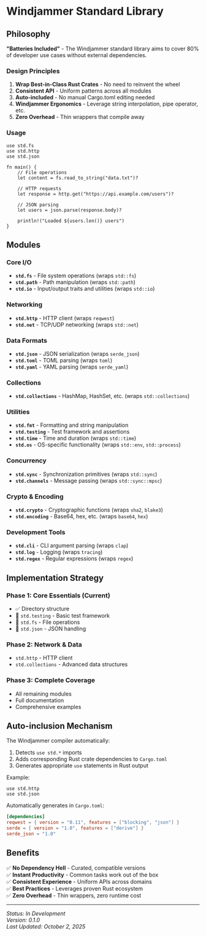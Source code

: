 # Windjammer Standard Library

## Philosophy

**"Batteries Included"** - The Windjammer standard library aims to cover 80% of developer use cases without external dependencies.

### Design Principles

1. **Wrap Best-in-Class Rust Crates** - No need to reinvent the wheel
2. **Consistent API** - Uniform patterns across all modules
3. **Auto-included** - No manual Cargo.toml editing needed
4. **Windjammer Ergonomics** - Leverage string interpolation, pipe operator, etc.
5. **Zero Overhead** - Thin wrappers that compile away

### Usage

```windjammer
use std.fs
use std.http
use std.json

fn main() {
    // File operations
    let content = fs.read_to_string("data.txt")?
    
    // HTTP requests
    let response = http.get("https://api.example.com/users")?
    
    // JSON parsing
    let users = json.parse(response.body)?
    
    println!("Loaded ${users.len()} users")
}
```

## Modules

### Core I/O
- **`std.fs`** - File system operations (wraps `std::fs`)
- **`std.path`** - Path manipulation (wraps `std::path`)
- **`std.io`** - Input/output traits and utilities (wraps `std::io`)

### Networking
- **`std.http`** - HTTP client (wraps `reqwest`)
- **`std.net`** - TCP/UDP networking (wraps `std::net`)

### Data Formats
- **`std.json`** - JSON serialization (wraps `serde_json`)
- **`std.toml`** - TOML parsing (wraps `toml`)
- **`std.yaml`** - YAML parsing (wraps `serde_yaml`)

### Collections
- **`std.collections`** - HashMap, HashSet, etc. (wraps `std::collections`)

### Utilities
- **`std.fmt`** - Formatting and string manipulation
- **`std.testing`** - Test framework and assertions
- **`std.time`** - Time and duration (wraps `std::time`)
- **`std.os`** - OS-specific functionality (wraps `std::env`, `std::process`)

### Concurrency
- **`std.sync`** - Synchronization primitives (wraps `std::sync`)
- **`std.channels`** - Message passing (wraps `std::sync::mpsc`)

### Crypto & Encoding
- **`std.crypto`** - Cryptographic functions (wraps `sha2`, `blake3`)
- **`std.encoding`** - Base64, hex, etc. (wraps `base64`, `hex`)

### Development Tools
- **`std.cli`** - CLI argument parsing (wraps `clap`)
- **`std.log`** - Logging (wraps `tracing`)
- **`std.regex`** - Regular expressions (wraps `regex`)

## Implementation Strategy

### Phase 1: Core Essentials (Current)
- ✅ Directory structure
- 🔄 `std.testing` - Basic test framework
- 🔄 `std.fs` - File operations
- 🔄 `std.json` - JSON handling

### Phase 2: Network & Data
- `std.http` - HTTP client
- `std.collections` - Advanced data structures

### Phase 3: Complete Coverage
- All remaining modules
- Full documentation
- Comprehensive examples

## Auto-inclusion Mechanism

The Windjammer compiler automatically:
1. Detects `use std.*` imports
2. Adds corresponding Rust crate dependencies to `Cargo.toml`
3. Generates appropriate `use` statements in Rust output

Example:
```windjammer
use std.http
use std.json
```

Automatically generates in `Cargo.toml`:
```toml
[dependencies]
reqwest = { version = "0.11", features = ["blocking", "json"] }
serde = { version = "1.0", features = ["derive"] }
serde_json = "1.0"
```

## Benefits

✅ **No Dependency Hell** - Curated, compatible versions  
✅ **Instant Productivity** - Common tasks work out of the box  
✅ **Consistent Experience** - Uniform APIs across domains  
✅ **Best Practices** - Leverages proven Rust ecosystem  
✅ **Zero Overhead** - Thin wrappers, zero runtime cost  

---

*Status: In Development*  
*Version: 0.1.0*  
*Last Updated: October 2, 2025*

